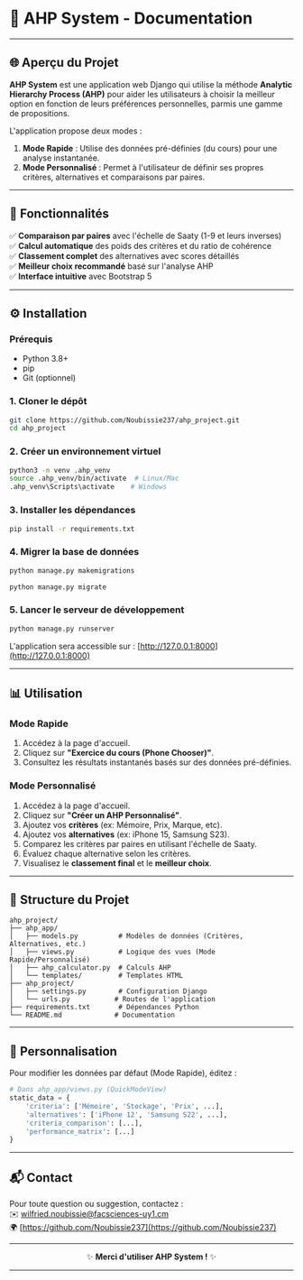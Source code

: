 # **📱 AHP System - Documentation**

---

## **🌐 Aperçu du Projet**
**AHP System** est une application web Django qui utilise la méthode **Analytic Hierarchy Process (AHP)** pour aider les utilisateurs à choisir la meilleur option en fonction de leurs préférences personnelles, parmis une gamme de propositions.  

L'application propose deux modes :
1. **Mode Rapide** : Utilise des données pré-définies (du cours) pour une analyse instantanée.
2. **Mode Personnalisé** : Permet à l'utilisateur de définir ses propres critères, alternatives et comparaisons par paires.

---

## **🚀 Fonctionnalités**
✅ **Comparaison par paires** avec l'échelle de Saaty (1-9 et leurs inverses)  
✅ **Calcul automatique** des poids des critères et du ratio de cohérence  
✅ **Classement complet** des alternatives avec scores détaillés  
✅ **Meilleur choix recommandé** basé sur l'analyse AHP  
✅ **Interface intuitive** avec Bootstrap 5  

---

## **⚙️ Installation**

### **Prérequis**
- Python 3.8+
- pip
- Git (optionnel)

### **1. Cloner le dépôt**
```bash
git clone https://github.com/Noubissie237/ahp_project.git
cd ahp_project
```

### **2. Créer un environnement virtuel**
```bash
python3 -m venv .ahp_venv
source .ahp_venv/bin/activate  # Linux/Mac
.ahp_venv\Scripts\activate    # Windows
```

### **3. Installer les dépendances**
```bash
pip install -r requirements.txt
```

### **4. Migrer la base de données**
```bash
python manage.py makemigrations
```
```bash
python manage.py migrate
```

### **5. Lancer le serveur de développement**
```bash
python manage.py runserver
```
L'application sera accessible sur : [http://127.0.0.1:8000](http://127.0.0.1:8000)

---

## **📊 Utilisation**

### **Mode Rapide**
1. Accédez à la page d'accueil.
2. Cliquez sur **"Exercice du cours (Phone Chooser)"**.
3. Consultez les résultats instantanés basés sur des données pré-définies.

### **Mode Personnalisé**
1. Accédez à la page d'accueil.
2. Cliquez sur **"Créer un AHP Personnalisé"**.
3. Ajoutez vos **critères** (ex: Mémoire, Prix, Marque, etc).
4. Ajoutez vos **alternatives** (ex: iPhone 15, Samsung S23).
5. Comparez les critères par paires en utilisant l'échelle de Saaty.
6. Évaluez chaque alternative selon les critères.
7. Visualisez le **classement final** et le **meilleur choix**.

---

## **📁 Structure du Projet**
```
ahp_project/
├── ahp_app/
│   ├── models.py          # Modèles de données (Critères, Alternatives, etc.)
│   ├── views.py           # Logique des vues (Mode Rapide/Personnalisé)
│   ├── ahp_calculator.py  # Calculs AHP
│   └── templates/         # Templates HTML
├── ahp_project/
│   ├── settings.py        # Configuration Django
│   └── urls.py           # Routes de l'application
├── requirements.txt       # Dépendances Python
└── README.md             # Documentation
```

---

## **🔧 Personnalisation**
Pour modifier les données par défaut (Mode Rapide), éditez :
```python
# Dans ahp_app/views.py (QuickModeView)
static_data = {
    'criteria': ['Mémoire', 'Stockage', 'Prix', ...],
    'alternatives': ['iPhone 12', 'Samsung S22', ...],
    'criteria_comparison': [...],
    'performance_matrix': [...]
}
```

---


## **📬 Contact**
Pour toute question ou suggestion, contactez :  
✉️ [wilfried.noubissie@facsciences-uy1.cm](mailto:wilfried.noubissie@facsciences-uy1.cm)  
🌍 [https://github.com/Noubissie237](https://github.com/Noubissie237)

---

<div align="center">
    <p>✨ <strong>Merci d'utiliser AHP System !</strong> ✨</p>
</div>

---